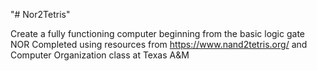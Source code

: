 "# Nor2Tetris" 

Create a fully functioning computer beginning from the basic logic gate NOR
Completed using resources from https://www.nand2tetris.org/ and Computer Organization class at Texas A&M
